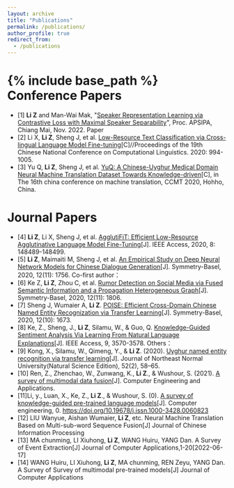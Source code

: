 ```yaml
---
layout: archive
title: "Publications"
permalink: /publications/
author_profile: true
redirect_from:
  - /publications
---
```


{% include base_path %}
Conference Papers
==
* [1] **Li Z** and Man-Wai Mak, "[Speaker Representation Learning via Contrastive Loss with Maximal Speaker Separability](http://www.eie.polyu.edu.hk/~mwmak/papers/apsipa22.pdf)", Proc. APSIPA, Chiang Mai, Nov. 2022. Paper
* [2] Li X, **Li Z**, Sheng J, et al. [Low-Resource Text Classification via Cross-lingual Language Model Fine-tuning](https://aclanthology.org/2020.ccl-1.92.pdf)[C]//Proceedings of the 19th Chinese National Conference on Computational Linguistics. 2020: 994-1005.
* [3] Yu Q, **Li Z**, Sheng J, et al. [YuQ: A Chinese-Uyghur Medical Domain Neural Machine Translation Dataset Towards Knowledge-driven](http://sc.cipsc.org.cn/mt/conference/2020/papers/T20-1004.pdf)[C], in The 16th china conference on machine translation, CCMT 2020, Hohho, China.

Journal Papers
==
* [4] **Li Z**, Li X, Sheng J, et al. [AgglutiFiT: Efficient Low-Resource Agglutinative Language Model Fine-Tuning](https://ieeexplore.ieee.org/stamp/stamp.jsp?tp=&arnumber=9164940)[J]. IEEE Access, 2020, 8: 148489-148499.
* [5] **Li Z**, Maimaiti M, Sheng J, et al. [An Empirical Study on Deep Neural Network Models for Chinese Dialogue Generation](https://www.mdpi.com/2073-8994/12/11/1756/htm)[J]. Symmetry-Basel, 2020, 12(11): 1756.
Co-first author：
* [6] Ke Z, **Li Z**, Zhou C, et al. [Rumor Detection on Social Media via Fused Semantic Information and a Propagation Heterogeneous Graph](https://www.mdpi.com/2073-8994/12/11/1806)[J]. Symmetry-Basel, 2020, 12(11): 1806.
* [7] Sheng J, Wumaier A, **Li Z**. [POISE: Efficient Cross-Domain Chinese Named Entity Recognization via Transfer Learning](https://www.mdpi.com/2073-8994/12/10/1673)[J]. Symmetry-Basel, 2020, 12(10): 1673.
* [8] Ke, Z., Sheng, J., **Li Z**, Silamu, W., & Guo, Q. [Knowledge-Guided Sentiment Analysis Via Learning From Natural Language Explanations](https://ieeexplore.ieee.org/stamp/stamp.jsp?tp=&arnumber=9316242)[J]. IEEE Access, 9, 3570-3578.
Others：
* [9] Kong, X., Silamu, W., Qimeng, Y., & **Li Z**. (2020). [Uyghur named entity recognition via transfer learning](
https://www.cnki.com.cn/Article/CJFDTotal-DBSZ202002010.htm)[J]. Journal of Northeast Normal University(Natural Science Edition), 52(2), 58–65.
* [10] Ren, Z., Zhenchao, W., Zunwang, K., **Li Z**., & Wushour, S. (2021). [A survey of multimodal data fusion](http://cea.ceaj.org/CN/abstract/abstract39897.shtml)[J]. Computer Engineering and Applications.
* [11]Li, y., Luan, X., Ke, Z., **Li Z**., & Wushour, S. (0). [A survey of knowledge-guided pre-trained language models](http://www.ecice06.com/CN/10.19678/j.issn.1000-3428.0060823#1)[J]. Computer engineering, 0. https://doi.org/10.19678/j.issn.1000-3428.0060823
* [12] LIU Wanyue, Aishan Wumaier, **Li Z**, etc. Neural Machine Translation Based on Multi-sub-word Sequence Fusion[J] Journal of Chinese Information Processing
* [13] MA chunming, LI Xiuhong, **Li Z**, WANG Huiru, YANG Dan. A Survey of Event Extraction[J] Journal of Computer Applications,1-20[2022-06-17]
* [14] WANG Huiru, LI Xiuhong, **Li Z**, MA chunming, REN Zeyu, YANG Dan. A Survey of Survey of multimodal pre-trained models[J] Journal of Computer Applications
